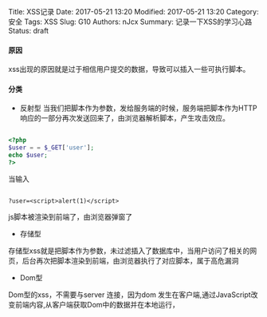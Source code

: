Title: XSS记录
Date: 2017-05-21 13:20
Modified: 2017-05-21 13:20
Category: 安全
Tags: XSS
Slug: G10
Authors: nJcx
Summary: 记录一下XSS的学习心路
Status: draft
#### 原因

xss出现的原因就是过于相信用户提交的数据，导致可以插入一些可执行脚本。

#### 分类

- 反射型
当我们把脚本作为参数，发给服务端的时候，服务端把脚本作为HTTP响应的一部分再次发送回来了，由浏览器解析脚本，产生攻击效应。

```php

<?php
$user = = $_GET['user'];
echo $user;
?>

```
当输入 

```javascipt

?user=<script>alert(1)</script>

```
js脚本被渲染到前端了，由浏览器弹窗了


- 存储型

存储型xss就是把脚本作为参数，未过滤插入了数据库中，当用户访问了相关的网页，后台再次把脚本渲染到前端，由浏览器执行了对应脚本，属于高危漏洞

- Dom型

Dom型的xss，不需要与server 连接，因为dom 发生在客户端,通过JavaScript改变前端内容,从客户端获取Dom中的数据并在本地运行，
